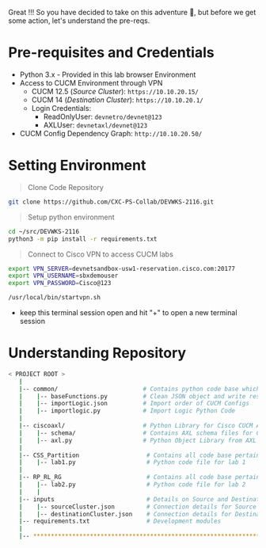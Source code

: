 Great !!! So you have decided to take on this adventure 🥁, but before we get some action, let's understand the pre-reqs.

# Pre-requisites and Credentials

- Python 3.x - Provided in this lab browser Environment
- Access to CUCM Environment through VPN
  - CUCM 12.5 (_Source Cluster_): ```https://10.10.20.15/```
  - CUCM 14 (_Destination Cluster_): ```https://10.10.20.1/```
  - Login Credentials:
    - ReadOnlyUser: ```devnetro/devnet@123```
    - AXLUser: ```devnetaxl/devnet@123```
- CUCM Config Dependency Graph: ```http://10.10.20.50/```

# Setting Environment

> Clone Code Repository

```bash
git clone https://github.com/CXC-PS-Collab/DEVWKS-2116.git
```

> Setup python environment

```bash
cd ~/src/DEVWKS-2116
python3 -m pip install -r requirements.txt
```

> Connect to Cisco VPN to access CUCM labs

```bash
export VPN_SERVER=devnetsandbox-usw1-reservation.cisco.com:20177
export VPN_USERNAME=sbxdemouser
export VPN_PASSWORD=Cisco@123

/usr/local/bin/startvpn.sh
```
- keep this terminal session open and hit "+" to open a new terminal session

# Understanding Repository

```bash
< PROJECT ROOT >
   |
   |-- common/                        # Contains python code base which is common across labs
   |    |-- baseFunctions.py          # Clean JSON object and write results to file functions
   |    |-- importLogic.json          # Import order of CUCM Configs
   |    |-- importlogic.py            # Import Logic Python Code
   |
   |-- ciscoaxl/                      # Python Library for Cisco CUCM AXL API
   |    |-- schema/                   # Contains AXL schema files for CUCM 11.5, CUCM 12.5 & CUCM 14
   |    |-- axl.py                    # Python Object Library from AXL schema
   |
   |-- CSS_Partition                   # Contains all code base pertaining to lab 1
   |    |-- lab1.py                    # Python code file for lab 1
   |
   |-- RP_RL_RG                        # Contains all code base pertaining to lab 2
   |    |-- lab2.py                    # Python code file for lab 2
   |    |
   |-- inputs                          # Details on Source and Destination clusters
   |    |-- sourceCluster.json         # Connection details for Source cluster (12.5)
   |    |-- destinationCluster.json    # Connection details for Destination cluster (14.0)
   |-- requirements.txt                # Development modules
   |
   |-- ************************************************************************
```